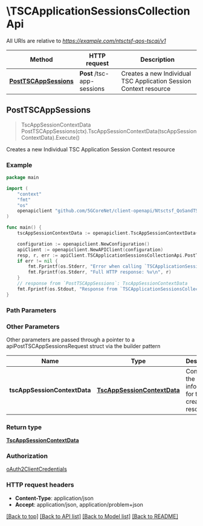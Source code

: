 # \TSCApplicationSessionsCollectionApi

All URIs are relative to *https://example.com/ntsctsf-qos-tscai/v1*

Method | HTTP request | Description
------------- | ------------- | -------------
[**PostTSCAppSessions**](TSCApplicationSessionsCollectionApi.md#PostTSCAppSessions) | **Post** /tsc-app-sessions | Creates a new Individual TSC Application Session Context resource



## PostTSCAppSessions

> TscAppSessionContextData PostTSCAppSessions(ctx).TscAppSessionContextData(tscAppSessionContextData).Execute()

Creates a new Individual TSC Application Session Context resource

### Example

```go
package main

import (
    "context"
    "fmt"
    "os"
    openapiclient "github.com/5GCoreNet/client-openapi/Ntsctsf_QoSandTSCAssistance"
)

func main() {
    tscAppSessionContextData := openapiclient.TscAppSessionContextData{Interface{}: new(interface{})} // TscAppSessionContextData | Contains the information for the creation the resource.

    configuration := openapiclient.NewConfiguration()
    apiClient := openapiclient.NewAPIClient(configuration)
    resp, r, err := apiClient.TSCApplicationSessionsCollectionApi.PostTSCAppSessions(context.Background()).TscAppSessionContextData(tscAppSessionContextData).Execute()
    if err != nil {
        fmt.Fprintf(os.Stderr, "Error when calling `TSCApplicationSessionsCollectionApi.PostTSCAppSessions``: %v\n", err)
        fmt.Fprintf(os.Stderr, "Full HTTP response: %v\n", r)
    }
    // response from `PostTSCAppSessions`: TscAppSessionContextData
    fmt.Fprintf(os.Stdout, "Response from `TSCApplicationSessionsCollectionApi.PostTSCAppSessions`: %v\n", resp)
}
```

### Path Parameters



### Other Parameters

Other parameters are passed through a pointer to a apiPostTSCAppSessionsRequest struct via the builder pattern


Name | Type | Description  | Notes
------------- | ------------- | ------------- | -------------
 **tscAppSessionContextData** | [**TscAppSessionContextData**](TscAppSessionContextData.md) | Contains the information for the creation the resource. | 

### Return type

[**TscAppSessionContextData**](TscAppSessionContextData.md)

### Authorization

[oAuth2ClientCredentials](../README.md#oAuth2ClientCredentials)

### HTTP request headers

- **Content-Type**: application/json
- **Accept**: application/json, application/problem+json

[[Back to top]](#) [[Back to API list]](../README.md#documentation-for-api-endpoints)
[[Back to Model list]](../README.md#documentation-for-models)
[[Back to README]](../README.md)

